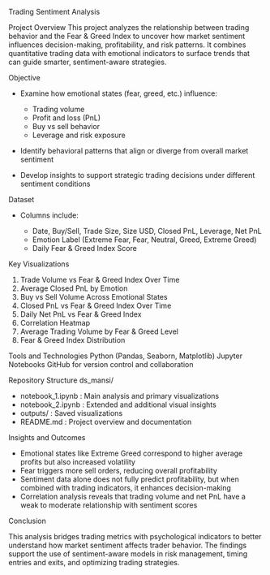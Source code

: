 
Trading Sentiment Analysis 

Project Overview
This project analyzes the relationship between trading behavior and the Fear & Greed Index to uncover how market sentiment influences decision-making, profitability, and risk patterns. It combines quantitative trading data with emotional indicators to surface trends that can guide smarter, sentiment-aware strategies.

Objective

* Examine how emotional states (fear, greed, etc.) influence:

  * Trading volume
  * Profit and loss (PnL)
  * Buy vs sell behavior
  * Leverage and risk exposure
* Identify behavioral patterns that align or diverge from overall market sentiment
* Develop insights to support strategic trading decisions under different sentiment conditions

Dataset
* Columns include:

  * Date, Buy/Sell, Trade Size, Size USD, Closed PnL, Leverage, Net PnL
  * Emotion Label (Extreme Fear, Fear, Neutral, Greed, Extreme Greed)
  * Daily Fear & Greed Index Score

Key Visualizations

1. Trade Volume vs Fear & Greed Index Over Time
2. Average Closed PnL by Emotion
3. Buy vs Sell Volume Across Emotional States
4. Closed PnL vs Fear & Greed Index Over Time
5. Daily Net PnL vs Fear & Greed Index
6. Correlation Heatmap
7. Average Trading Volume by Fear & Greed Level
8. Fear & Greed Index Distribution

Tools and Technologies
Python (Pandas, Seaborn, Matplotlib)
Jupyter Notebooks
GitHub for version control and collaboration

Repository Structure
ds\_mansi/

* notebook\_1.ipynb : Main analysis and primary visualizations
* notebook\_2.ipynb : Extended and additional visual insights
* outputs/ : Saved visualizations
* README.md : Project overview and documentation

Insights and Outcomes

* Emotional states like Extreme Greed correspond to higher average profits but also increased volatility
* Fear triggers more sell orders, reducing overall profitability
* Sentiment data alone does not fully predict profitability, but when combined with trading indicators, it enhances decision-making
* Correlation analysis reveals that trading volume and net PnL have a weak to moderate relationship with sentiment scores

Conclusion

This analysis bridges trading metrics with psychological indicators to better understand how market sentiment affects trader behavior. The findings support the use of sentiment-aware models in risk management, timing entries and exits, and optimizing trading strategies.

